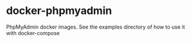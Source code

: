 # docker-phpmyadmin
PhpMyAdmin docker images.
See the examples directory of how to use it with docker-compose

